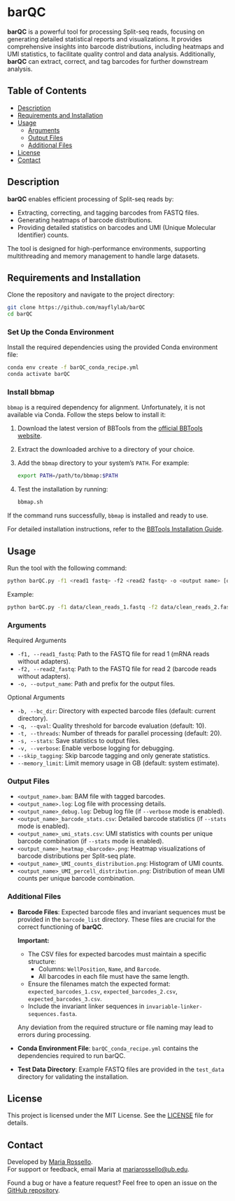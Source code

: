 # barQC

**barQC** is a powerful tool for processing Split-seq reads, focusing on generating detailed statistical reports and visualizations. It provides comprehensive insights into barcode distributions, including heatmaps and UMI statistics, to facilitate quality control and data analysis. Additionally, **barQC** can extract, correct, and tag barcodes for further downstream analysis.

## Table of Contents

- [Description](#description)
- [Requirements and Installation](#requirements-and-installation)
- [Usage](#usage)
  - [Arguments](#arguments)
  - [Output Files](#output-files)
  - [Additional Files](#additional-files)
- [License](#license)
- [Contact](#contact)

## Description

**barQC** enables efficient processing of Split-seq reads by:

- Extracting, correcting, and tagging barcodes from FASTQ files.
- Generating heatmaps of barcode distributions.
- Providing detailed statistics on barcodes and UMI (Unique Molecular Identifier) counts.

The tool is designed for high-performance environments, supporting multithreading and memory management to handle large datasets.

## Requirements and Installation

Clone the repository and navigate to the project directory:

```sh
git clone https://github.com/mayflylab/barQC
cd barQC
```

### Set Up the Conda Environment

Install the required dependencies using the provided Conda environment file:

```sh
conda env create -f barQC_conda_recipe.yml
conda activate barQC
```

### Install bbmap

`bbmap` is a required dependency for alignment. Unfortunately, it is not available via Conda. Follow the steps below to install it:

1. Download the latest version of BBTools from the [official BBTools website](https://sourceforge.net/projects/bbmap/).
2. Extract the downloaded archive to a directory of your choice.
3. Add the `bbmap` directory to your system’s `PATH`. For example:

    ```sh
    export PATH=/path/to/bbmap:$PATH
    ```

4. Test the installation by running:

    ```sh
    bbmap.sh
    ```

If the command runs successfully, `bbmap` is installed and ready to use.

For detailed installation instructions, refer to the [BBTools Installation Guide](https://jgi.doe.gov/data-and-tools/software-tools/bbtools/bb-tools-user-guide/installation-guide/).

## Usage

Run the tool with the following command:

```sh
python barQC.py -f1 <read1 fastq> -f2 <read2 fastq> -o <output name> [optional arguments]
```

Example:

```sh
python barQC.py -f1 data/clean_reads_1.fastq -f2 data/clean_reads_2.fastq -o results/output -b barcode_list -t 24 --stats
```

### Arguments

Required Arguments

- `-f1, --read1_fastq`: Path to the FASTQ file for read 1 (mRNA reads without adapters).
- `-f2, --read2_fastq`: Path to the FASTQ file for read 2 (barcode reads without adapters).
- `-o, --output_name`: Path and prefix for the output files.

Optional Arguments

- `-b, --bc_dir`: Directory with expected barcode files (default: current directory).
- `-q, --qval`: Quality threshold for barcode evaluation (default: 10).
- `-t, --threads`: Number of threads for parallel processing (default: 20).
- `-s, --stats`: Save statistics to output files.
- `-v, --verbose`: Enable verbose logging for debugging.
- `--skip_tagging`: Skip barcode tagging and only generate statistics.
- `--memory_limit`: Limit memory usage in GB (default: system estimate).

### Output Files

- `<output_name>.bam`: BAM file with tagged barcodes.
- `<output_name>.log`: Log file with processing details.
- `<output_name>_debug.log`: Debug log file (if `--verbose` mode is enabled).
- `<output_name>_barcode_stats.csv`: Detailed barcode statistics (if `--stats` mode is enabled).
- `<output_name>_umi_stats.csv`: UMI statistics with counts per unique barcode combination (if `--stats` mode is enabled).
- `<output_name>_heatmap_<barcode>.png`: Heatmap visualizations of barcode distributions per Split-seq plate.
- `<output_name>_UMI_counts_distribution.png`: Histogram of UMI counts.
- `<output_name>_UMI_percell_distribution.png`: Distribution of mean UMI counts per unique barcode combination.

### Additional Files

- **Barcode Files**: Expected barcode files and invariant sequences must be provided in the `barcode_list` directory. These files are crucial for the correct functioning of **barQC**.

  **Important:**  
  - The CSV files for expected barcodes must maintain a specific structure:
    - Columns: `WellPosition`, `Name`, and `Barcode`.
    - All barcodes in each file must have the same length.
  - Ensure the filenames match the expected format: `expected_barcodes_1.csv`, `expected_barcodes_2.csv`, `expected_barcodes_3.csv`.
  - Include the invariant linker sequences in `invariable-linker-sequences.fasta`.

  Any deviation from the required structure or file naming may lead to errors during processing.

- **Conda Environment File**: `barQC_conda_recipe.yml` contains the dependencies required to run barQC.
- **Test Data Directory**: Example FASTQ files are provided in the `test_data` directory for validating the installation.

## License

This project is licensed under the MIT License. See the [LICENSE](LICENSE) file for details.

## Contact

Developed by [Maria Rossello](https://github.com/m-rossello).  
For support or feedback, email Maria at [mariarossello@ub.edu](mailto:mariarossello@ub.edu).

Found a bug or have a feature request? Feel free to open an issue on the [GitHub repository](https://github.com/mayflylab/barQC).